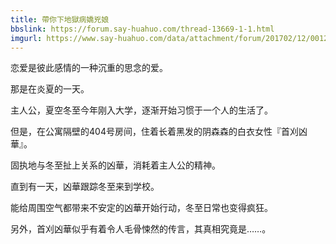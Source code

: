 ```yaml
---
title: 帶你下地獄病嬌兇娘
bbslink: https://forum.say-huahuo.com/thread-13669-1-1.html
imgurl: https://www.say-huahuo.com/data/attachment/forum/201702/12/001247adthko654vz6hod5.png
---
```


恋爱是彼此感情的一种沉重的思念的爱。 

那是在炎夏的一天。 

主人公，夏空冬至今年刚入大学，逐渐开始习惯于一个人的生活了。 

但是，在公寓隔壁的404号房间，住着长着黑发的阴森森的白衣女性『首刈凶華』。 

固执地与冬至扯上关系的凶華，消耗着主人公的精神。 

直到有一天，凶華跟踪冬至来到学校。 

能给周围空气都带来不安定的凶華开始行动，冬至日常也变得疯狂。 

另外，首刈凶華似乎有着令人毛骨悚然的传言，其真相究竟是……。<!--more-->
